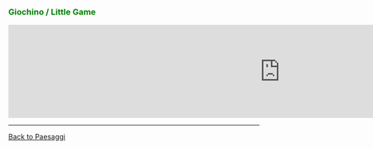 <h3 style="color:green;"> Giochino / Little Game </h3>


<iframe src="https://h5p.org/h5p/embed/404158" width="1090" height="187" frameborder="0" allowfullscreen="allowfullscreen"></iframe><script src="https://h5p.org/sites/all/modules/h5p/library/js/h5p-resizer.js" charset="UTF-8"></script>


<hr>
<p> 
<a style="float:left;" href="paesaggi.html" class="btn2"> Back to Paesaggi</a>
</p>
<div style="clear:both;"> </div>
